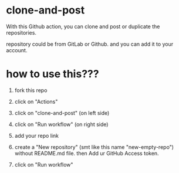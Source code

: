 # clone-and-post
With this Github action, you can clone and post or duplicate the repositories.


repository could be from GitLab or Github. and you can add it to your account.

# how to use this???

1) fork this repo

2) click on "Actions"

3) click on "clone-and-post" (on left side)

4) click on "Run workflow" (on right side)

5) add your repo link

6) create a "New repository" (smt like this name "new-empty-repo") without README.md file. then Add ur GitHub Access token.

7) click on "Run workflow"
